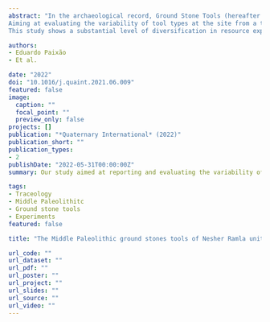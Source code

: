 ```yaml
---
abstract: "In the archaeological record, Ground Stone Tools (hereafter GST) represent an important tool group that provides invaluable data for exploring technological development and changes in resource exploitation over time. Despite its importance, Lower and Middle Paleolithic (MP) GST technology remains poorly known and understudied. The MP record of the Levant constitutes a compelling case study for exploring the nature and character of GST technology. Especially the site of Nesher Ramla (Israel, end of Marine Isotope Stage 6/beginning of 5) has provided one of the world’s largest GST assemblages from MP contexts.
Aiming at evaluating the variability of tool types at the site from a technological and functional perspective, this study follows an analytical approach which integrates different scales of analysis. Our workflow seeks to generate and combine qualitative and quantitative data allowing: 1) the identification of damage areas, and 2) functional analysis, based on the location, distribution, and characterization of use-wear traces.
This study shows a substantial level of diversification in resource exploitation (e.g., mineral, hard animal material and likely perishable components). Results show the presence of several tool types on which diagnostic use-wear can be associated with different activities. Importantly, our analysis indicates the presence of various hammerstone types showing distinct wear characteristics. The variability observed within the hammerstones likely reflects different functions, including in some cases the processing of distinct worked materials. Ultimately, this study contributes to our understanding of the significance of GST technology for the ecological dynamics of MP populations."

authors:
- Eduardo Paixão
- Et al.

date: "2022"
doi: "10.1016/j.quaint.2021.06.009"
featured: false
image:
  caption: ""
  focal_point: ""
  preview_only: false
projects: []
publication: "*Quaternary International* (2022)"
publication_short: ""
publication_types:
- 2
publishDate: "2022-05-31T00:00:00Z"
summary: Our study aimed at reporting and evaluating the variability of the so-called grounds stone tools recovered from the Middle Paleolithic occupations at the site of Nesher Ramla. focusing and combining a technological and functional approach, our analysis and results combine different types of observations and characterization of the various use-wear damages on these tools' surface. While the results report a significant level of diversification in resource exploitation, we still need to develop more experiments to fully identify and understand some of the micro wear traces, and, therefore, reconstruct all activities and worked materials at the site. This study is quite interesting as it reveals the ecological and technological dynamics of these MP populations."

tags:
- Traceology
- Middle Paleolithitc
- Ground stone tools
- Experiments
featured: false

title: "The Middle Paleolithic ground stones tools of Nesher Ramla unit V (Southern Levant): A multi-scale use-wear approach for assessing the assemblage functional variability"

url_code: ""
url_dataset: ""
url_pdf: ""
url_poster: ""
url_project: ""
url_slides: ""
url_source: ""
url_video: ""
---
```

